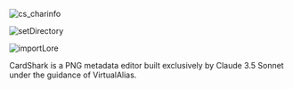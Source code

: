 ![cs_charinfo](https://github.com/user-attachments/assets/356830b4-1ee4-441f-92e5-7b52304f7771)

![setDirectory](https://github.com/user-attachments/assets/f80a3c82-e396-4434-a580-c3a1e1275bae)

![importLore](https://github.com/user-attachments/assets/92885d6a-761d-4530-a148-501c964cddf7)

CardShark is a PNG metadata editor built exclusively by Claude 3.5 Sonnet under the guidance of VirtualAlias.
